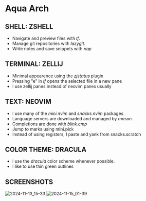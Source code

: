 # Aqua Arch
     
## SHELL: ZSHELL
 - Navigate and preview files with *lf*.
 - Manage git repositories with *lazygit*.
 - Write notes and save snippets with *nap*

## TERMINAL: ZELLIJ
 - Minimal appearence using the *zjstatus* plugin.
 - Pressing "e" in *lf* opens the selected file in a new pane
 - I use zellij panes instead of neovim panes usually

## TEXT: NEOVIM
 - I use many of the *mini.nvim* and *snacks.nvim* packages.
 - Language servers are downloaded and managed by *mason*.
 - Completions are done with *blink.cmp*
 - Jump to marks using mini.pick
 - Instead of using registers, I paste and yank from snacks.scratch

## COLOR THEME: DRACULA
 - I use the *dracula* color scheme whenever possible.
 - I like to use thin green outlines

## SCREENSHOTS
![2024-11-13_15-33](https://github.com/user-attachments/assets/c9ca3e3b-c66e-4a17-bd25-ebef965dc2ff)
![2024-11-15_01-39](https://github.com/user-attachments/assets/e1b3d25a-41d1-45b4-a220-c34154311a07)
